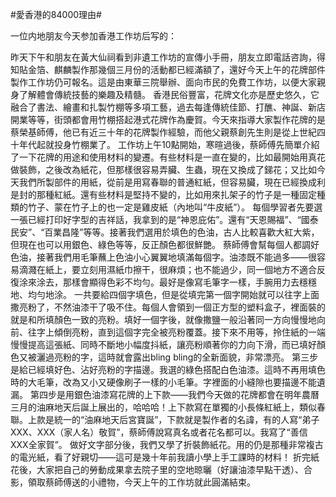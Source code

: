 #愛香港的84000理由#

一位内地朋友今天参加香港工作坊后写的：

昨天下午和朋友在黃大仙祠看到非遺工作坊的宣傳小手冊，朋友立即電話咨詢，得知貼金箔、麒麟製作那幾個三月份的活動都已經滿額了，還好今天上午的花牌部件製作工作坊仍可報名。這是由東華三院舉辦、面向市民的免費工作坊，以便大家親身了解體會傳統技藝的樂趣及精髓。
香港民俗豐富，花牌文化亦是歷史悠久，它融合了書法、繪畫和扎製竹棚等多項工藝，過去每逢傳統佳節、打醮、神誕、新店開業等等，街頭都會用竹棚搭起港式花牌作為慶賀。今天來指導大家製作花牌的是蔡榮基師傅，他已有近三十年的花牌製作經驗，而他父親蔡創先生則是從上世紀四十年代起就投身竹棚業了。
工作坊上午10點開始，寒暄過後，蔡師傅先簡單介紹了一下花牌的用途和使用材料的變遷。有些材料是一直在變的，比如最開始用真花做裝飾，之後改為紙花，但那樣很容易弄臟、生蟲，現在又換成了銻花；又比如今天我們所製部件的用紙，從前是用寫春聯的普通紅紙，但容易臟，現在已經換成利是封的那種紅紙。還有些材料是堅持不變的，比如用來扎架子的竹子是一種固定種類的竹子、蒙在竹子上的也一定是雞皮紙（內地叫“牛皮紙”）。
每個學習者先要選一張已經打印好字型的吉祥話，我拿到的是“神恩庇佑”。還有“天恩賜福”、“國泰民安”、“百業昌隆”等等。接著我們選用於填色的色油，古人比較喜歡大紅大紫，但現在也可以用銀色、綠色等等，反正顏色都很鮮艷。
蔡師傅會幫每個人都調好色油，接著我們用毛筆蘸上色油小心翼翼地填滿每個字。油漆既不能過多——很容易滴濺在紙上，要立刻用濕紙巾擦干，很麻煩；也不能過少，同一個地方不適合反復涂來涂去，那樣會顯得色彩不均勻。最好是像寫毛筆字一樣，手腕用力去穩穩地、均勻地涂。
一共要給四個字填色，但是從填完第一個字開始就可以往字上面撒亮粉了，不然油漆干了吸不住。每個人會領到一個正方型的塑料盒子，裡面裝的就是和所填顏色一致的亮粉。填好一個字後，就像撒鹽一般沿著同一方向慢慢地向前、往字上傾倒亮粉，直到這個字完全被亮粉覆蓋。接下來不用等，拎住紙的一端慢慢提高這張紙、同時不斷地小幅度抖紙，讓亮粉順著你的力向下滑，而已填好顏色又被灑過亮粉的字，這時就會露出bling bling的全新面貌，非常漂亮。
第三步是給已經填好色、沾好亮粉的字描邊。我選的綠色搭配白色油漆。這時不再用填色時的大毛筆，改為又小又硬像刷子一樣的小毛筆。字裡面的小縫隙也要描邊不能遺漏。
第四步是用銀色油漆寫花牌的上下款——我們今天做的花牌都會在明年農曆三月的油麻地天后誕上展出的，哈哈哈！上下款寫在單獨的小長條紅紙上，類似春聯。上款是統一的“油麻地天后宮寶誕”，下款就是製作者的名諱，有的人寫“弟子XXX、XXX（家人名）敬賀”，蔡師傅說寫真名或者花名都可以。我寫了“善信XXX全家賀”。
做好文字部分後，我們又學了折裝飾紙花。用的仍是那種非常複古的電光紙，看了好親切——這可是幾十年前我讀小學上手工課時的材料！
折完紙花後，大家把自己的勞動成果拿去院子里的空地晾曬（好讓油漆早點干透）、合影，領取蔡師傅送的小禮物，今天上午的工作坊就此圓滿結束。
